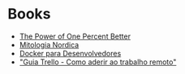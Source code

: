 # Books

- [The Power of One Percent Better](../02-february/thePowerOfOnePercentBetter.md)
- [Mitologia Nordica](../03-march/mitologiaNordica.md)
- [Docker para Desenvolvedores](../03-march/dockerParaDesenvolvedores.md)
- ["Guia Trello - Como aderir ao trabalho remoto"](2018/03-march/comoAderirAoTrabalhoRemoto.md)